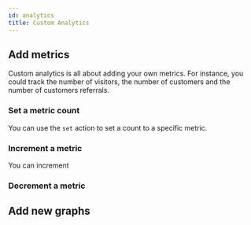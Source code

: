 ```yaml
---
id: analytics
title: Custom Analytics
---
```


## Add metrics

Custom analytics is all about adding your own metrics. For instance, you could track the number of visitors, the number of customers and the number of customers referrals.

### Set a metric count

You can use the `set` action to set a count to a specific metric.

### Increment a metric

You can increment

### Decrement a metric

## Add new graphs
